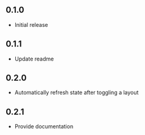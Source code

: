 ## 0.1.0

* Initial release

## 0.1.1

* Update readme

## 0.2.0

* Automatically refresh state after toggling a layout

## 0.2.1

* Provide documentation